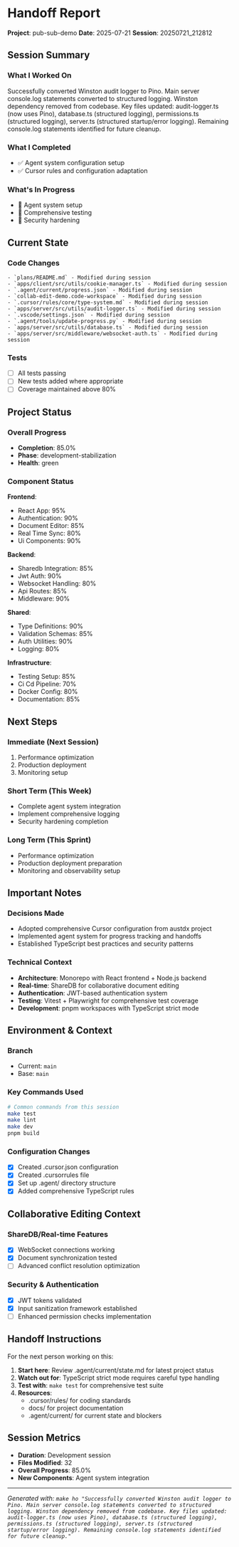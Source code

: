 # Handoff Report

**Project**: pub-sub-demo
**Date**: 2025-07-21
**Session**: 20250721_212812

## Session Summary

### What I Worked On

Successfully converted Winston audit logger to Pino. Main server console.log statements converted to structured logging. Winston dependency removed from codebase. Key files updated: audit-logger.ts (now uses Pino), database.ts (structured logging), permissions.ts (structured logging), server.ts (structured startup/error logging). Remaining console.log statements identified for future cleanup.

### What I Completed

- ✅ Agent system configuration setup
- ✅ Cursor rules and configuration adaptation

### What's In Progress

- 🔄 Agent system setup
- 🔄 Comprehensive testing
- 🔄 Security hardening

## Current State

### Code Changes

    - `plans/README.md` - Modified during session
    - `apps/client/src/utils/cookie-manager.ts` - Modified during session
    - `.agent/current/progress.json` - Modified during session
    - `collab-edit-demo.code-workspace` - Modified during session
    - `.cursor/rules/core/type-system.md` - Modified during session
    - `apps/server/src/utils/audit-logger.ts` - Modified during session
    - `.vscode/settings.json` - Modified during session
    - `.agent/tools/update-progress.py` - Modified during session
    - `apps/server/src/utils/database.ts` - Modified during session
    - `apps/server/src/middleware/websocket-auth.ts` - Modified during session

### Tests

- [ ] All tests passing
- [ ] New tests added where appropriate
- [ ] Coverage maintained above 80%

## Project Status

### Overall Progress
- **Completion**: 85.0%
- **Phase**: development-stabilization
- **Health**: green

### Component Status

**Frontend**:
- React App: 95%
- Authentication: 90%
- Document Editor: 85%
- Real Time Sync: 80%
- Ui Components: 90%

**Backend**:
- Sharedb Integration: 85%
- Jwt Auth: 90%
- Websocket Handling: 80%
- Api Routes: 85%
- Middleware: 90%

**Shared**:
- Type Definitions: 90%
- Validation Schemas: 85%
- Auth Utilities: 90%
- Logging: 80%

**Infrastructure**:
- Testing Setup: 85%
- Ci Cd Pipeline: 70%
- Docker Config: 80%
- Documentation: 85%

## Next Steps

### Immediate (Next Session)

1. Performance optimization
2. Production deployment
3. Monitoring setup

### Short Term (This Week)

- Complete agent system integration
- Implement comprehensive logging
- Security hardening completion

### Long Term (This Sprint)

- Performance optimization
- Production deployment preparation
- Monitoring and observability setup

## Important Notes

### Decisions Made

- Adopted comprehensive Cursor configuration from austdx project
- Implemented agent system for progress tracking and handoffs
- Established TypeScript best practices and security patterns

### Technical Context

- **Architecture**: Monorepo with React frontend + Node.js backend
- **Real-time**: ShareDB for collaborative document editing
- **Authentication**: JWT-based authentication system
- **Testing**: Vitest + Playwright for comprehensive test coverage
- **Development**: pnpm workspaces with TypeScript strict mode

## Environment & Context

### Branch

- Current: `main`
- Base: `main`

### Key Commands Used

```bash
# Common commands from this session
make test
make lint
make dev
pnpm build
```

### Configuration Changes

- [x] Created .cursor.json configuration
- [x] Created .cursorrules file
- [x] Set up .agent/ directory structure
- [x] Added comprehensive TypeScript rules

## Collaborative Editing Context

### ShareDB/Real-time Features

- [x] WebSocket connections working
- [x] Document synchronization tested
- [ ] Advanced conflict resolution optimization

### Security & Authentication

- [x] JWT tokens validated
- [x] Input sanitization framework established
- [ ] Enhanced permission checks implementation

## Handoff Instructions

For the next person working on this:

1. **Start here**: Review .agent/current/state.md for latest project status
2. **Watch out for**: TypeScript strict mode requires careful type handling
3. **Test with**: `make test` for comprehensive test suite
4. **Resources**:
   - .cursor/rules/ for coding standards
   - docs/ for project documentation
   - .agent/current/ for current state and blockers

## Session Metrics

- **Duration**: Development session
- **Files Modified**: 32
- **Overall Progress**: 85.0%
- **New Components**: Agent system integration

---

_Generated with: `make ho "Successfully converted Winston audit logger to Pino. Main server console.log statements converted to structured logging. Winston dependency removed from codebase. Key files updated: audit-logger.ts (now uses Pino), database.ts (structured logging), permissions.ts (structured logging), server.ts (structured startup/error logging). Remaining console.log statements identified for future cleanup."`_

